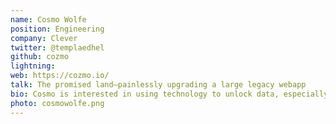 ```yaml
---
name: Cosmo Wolfe
position: Engineering
company: Clever
twitter: @templaedhel
github: cozmo
lightning:
web: https://cozmo.io/
talk: The promised land—painlessly upgrading a large legacy webapp
bio: Cosmo is interested in using technology to unlock data, especially in the ​education, healthcare and transportation industries. He enjoys working on building and managing web, security and identity systems and teams. He works at Clever building software for schools and specifically working to ensure that Clever's codebase empowers the engineering team.
photo: cosmowolfe.png
---
```

